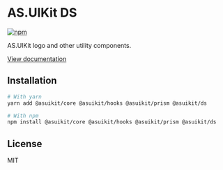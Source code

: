 # AS.UIKit DS

[![npm](https://img.shields.io/npm/dm/@asuikit/ds)](https://www.npmjs.com/package/@asuikit/ds)

AS.UIKit logo and other utility components.

[View documentation](https://srcalienswap.github.io/as-uikit/)

## Installation

```bash
# With yarn
yarn add @asuikit/core @asuikit/hooks @asuikit/prism @asuikit/ds

# With npm
npm install @asuikit/core @asuikit/hooks @asuikit/prism @asuikit/ds
```

## License

MIT
